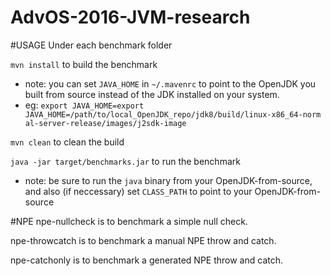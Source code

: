 # AdvOS-2016-JVM-research

#USAGE
Under each benchmark folder

`mvn install` to build the benchmark
  - note: you can set `JAVA_HOME` in `~/.mavenrc` to point to the OpenJDK you built from source instead of the JDK installed on your system.
  - eg: `export JAVA_HOME=export JAVA_HOME=/path/to/local_OpenJDK_repo/jdk8/build/linux-x86_64-norm
al-server-release/images/j2sdk-image`

`mvn clean` to clean the build

`java -jar target/benchmarks.jar` to run the benchmark
  - note: be sure to run the `java` binary from your OpenJDK-from-source, and also (if neccessary) set `CLASS_PATH` to point to your OpenJDK-from-source

#NPE
npe-nullcheck is to benchmark a simple null check.

npe-throwcatch is to benchmark a manual NPE throw and catch.

npe-catchonly is to benchmark a generated NPE throw and catch.
